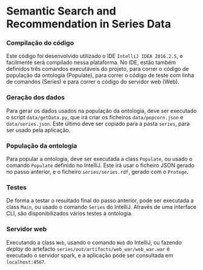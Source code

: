 # Semantic Search and Recommendation in Series Data

### Compilação do código
Este código foi desenvolvido utilizado o IDE `IntelliJ IDEA 2016.2.5`, e facilmente será compilado nessa plataforma. No IDE, estão também definidos três comandos executáveis do projeto, para correr o código de população da ontologia (Populate), para correr o código de teste com linha de comandos (Series) e para correr o código do servidor web (Web).

### Geração dos dados
Para gerar os dados usados na população da ontologia, deve ser executado o script `data/getData.py`, que irá criar os ficheiros `data/popcorn.json` e `data/series.json`. Este último deve ser copiado para a pasta `series`, para ser usado pela aplicação.

### População da ontologia
Para popular a ontologia, deve ser executada a class `Populate`, ou usado o comando `Populate` definido no IntelliJ. Este irá usar o ficheiro JSON gerado no passo anterior, e o ficheiro `series/series.rdf`, gerado com o `Protege`.

### Testes
De forma a testar o resultado final do passo anterior, pode ser executada a class `Main`, ou usado o comando `Series` do IntelliJ. Através de uma interface CLI, são disponibilizados vários testes à ontologia.

### Servidor web
Executando a class `Web`, usando o comando `Web` do IntelliJ, ou fazendo _deploy_ do artefacto `series/out/artifacts/web_war/web_war.war` é executado o servidor spark, e a aplicação pode ser consultada em `localhost:4567`.
